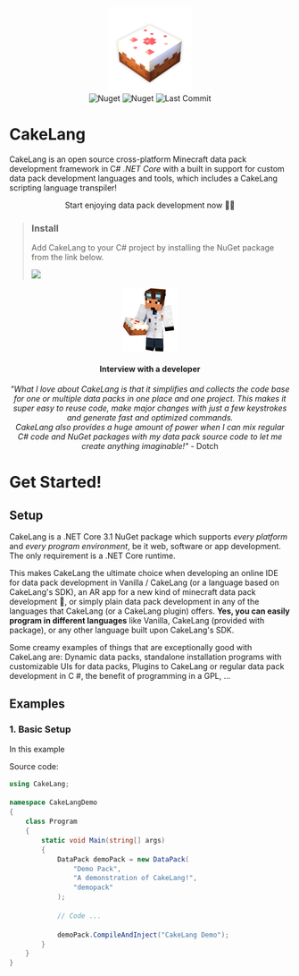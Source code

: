 
<div align=center>
 <img alt="CakeLang" src="assets/logo-shadow.png" width="30%">
 <br>
 <img alt="Nuget" src="https://img.shields.io/nuget/v/CakeLang">
 <!--<img alt="GitHub release (latest by date)" src="https://img.shields.io/github/v/release/WilliamRagstad/CakeLang">-->
 <img alt="Nuget" src="https://img.shields.io/nuget/dt/CakeLang">
 <img alt="Last Commit" src="https://img.shields.io/github/last-commit/WilliamRagstad/CakeLang">
</div>

# CakeLang
CakeLang is an open source cross-platform Minecraft data pack development framework in C# *.NET Core* with a built in support for custom data pack development languages and tools, which includes a CakeLang scripting language transpiler!

<div align=center>
 <p>Start enjoying data pack development now 🎂🎉</p>
</div>

> ### Install
> Add CakeLang to your C# project by installing the NuGet package from the link below.
>
> <a href="https://www.nuget.org/packages/CakeLang"><img src="https://docs.microsoft.com/en-us/dotnet/standard/library-guidance/media/nuget/nuget-logo.png" target="_blank" height="40px"></a>





<div align=center>
    <img src="assets/avatar1.png" width=20%>
    <h4>Interview with a developer</h4>
    <p>
        <em>
            "What I love about CakeLang is that it simplifies and collects the code base for one or multiple data packs in one place and one project. This makes it super easy to reuse code, make major changes with just a few keystrokes and generate fast and optimized commands.<br>
CakeLang also provides a huge amount of power when I can mix regular C# code and NuGet packages with my data pack source code to let me create anything imaginable!"
        </em>
	- Dotch
    </p>
</div>








# Get Started!



## Setup

CakeLang is a .NET Core 3.1 NuGet package which supports *every platform* and *every program environment*, be it web, software or app development. The only requirement is a .NET Core runtime.

This makes CakeLang the ultimate choice when developing an online IDE for data pack development in Vanilla / CakeLang (or a language based on CakeLang's SDK), an AR app for a new kind of minecraft data pack development 🤯, or simply plain data pack development in any of the languages that CakeLang (or a CakeLang plugin) offers. **Yes, you can easily program in different languages** like Vanilla, CakeLang (provided with package), or any other language built upon CakeLang's SDK.

Some creamy examples of things that are exceptionally good with CakeLang are: Dynamic data packs, standalone installation programs with customizable UIs for data packs, Plugins to CakeLang or regular data pack development in C #, the benefit of programming in a GPL, ...



## Examples



### 1. Basic Setup

In this example 

Source code:

```c#
using CakeLang;

namespace CakeLangDemo
{
    class Program
    {
        static void Main(string[] args)
        {
            DataPack demoPack = new DataPack(
                "Demo Pack",
                "A demonstration of CakeLang!",
                "demopack"
            );
            
            // Code ...
            
            demoPack.CompileAndInject("CakeLang Demo");
        }
    }
}
```
